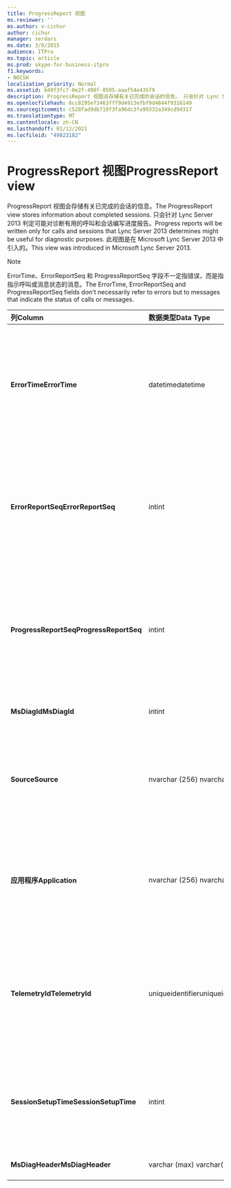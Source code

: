 ```yaml
---
title: ProgressReport 视图
ms.reviewer: ''
ms.author: v-cichur
author: cichur
manager: serdars
ms.date: 3/9/2015
audience: ITPro
ms.topic: article
ms.prod: skype-for-business-itpro
f1.keywords:
- NOCSH
localization_priority: Normal
ms.assetid: b49f3fc7-0e2f-498f-8505-aaaf54e435f9
description: ProgressReport 视图会存储有关已完成的会话的信息。 只会针对 Lync Server 2013 判定可能对诊断有用的呼叫和会话编写进度报告。 此视图是在 Microsoft Lync Server 2013 中引入的。
ms.openlocfilehash: 6cc8295e73463fff9d4913efbf9d4844f9316149
ms.sourcegitcommit: c528fad9db719f3fa96dc3fa99332a349cd9d317
ms.translationtype: MT
ms.contentlocale: zh-CN
ms.lasthandoff: 01/12/2021
ms.locfileid: "49823182"
---
```

# <a name="progressreport-view"></a><span data-ttu-id="af379-105">ProgressReport 视图</span><span class="sxs-lookup"><span data-stu-id="af379-105">ProgressReport view</span></span>
 
<span data-ttu-id="af379-106">ProgressReport 视图会存储有关已完成的会话的信息。</span><span class="sxs-lookup"><span data-stu-id="af379-106">The ProgressReport view stores information about completed sessions.</span></span> <span data-ttu-id="af379-107">只会针对 Lync Server 2013 判定可能对诊断有用的呼叫和会话编写进度报告。</span><span class="sxs-lookup"><span data-stu-id="af379-107">Progress reports will be written only for calls and sessions that Lync Server 2013 determines might be useful for diagnostic purposes.</span></span> <span data-ttu-id="af379-108">此视图是在 Microsoft Lync Server 2013 中引入的。</span><span class="sxs-lookup"><span data-stu-id="af379-108">This view was introduced in Microsoft Lync Server 2013.</span></span>
  
> [!NOTE]
> <span data-ttu-id="af379-109">ErrorTime、ErrorReportSeq 和 ProgressReportSeq 字段不一定指错误，而是指指示呼叫或消息状态的消息。</span><span class="sxs-lookup"><span data-stu-id="af379-109">The ErrorTime, ErrorReportSeq and ProgressReportSeq fields don't necessarily refer to errors but to messages that indicate the status of calls or messages.</span></span> 
  
|<span data-ttu-id="af379-110">**列**</span><span class="sxs-lookup"><span data-stu-id="af379-110">**Column**</span></span>|<span data-ttu-id="af379-111">**数据类型**</span><span class="sxs-lookup"><span data-stu-id="af379-111">**Data Type**</span></span>|<span data-ttu-id="af379-112">**Details**</span><span class="sxs-lookup"><span data-stu-id="af379-112">**Details**</span></span>|
|:-----|:-----|:-----|
|<span data-ttu-id="af379-113">**ErrorTime**</span><span class="sxs-lookup"><span data-stu-id="af379-113">**ErrorTime**</span></span> <br/> |<span data-ttu-id="af379-114">datetime</span><span class="sxs-lookup"><span data-stu-id="af379-114">datetime</span></span>  <br/> |<span data-ttu-id="af379-p103">发生错误的时间。与 ErrorReportSeq 结合使用来唯一地标识错误。</span><span class="sxs-lookup"><span data-stu-id="af379-p103">Time of error occurred. Used in conjunction with ErrorReportSeq to uniquely identify an error.</span></span>  <br/> |
|<span data-ttu-id="af379-117">**ErrorReportSeq**</span><span class="sxs-lookup"><span data-stu-id="af379-117">**ErrorReportSeq**</span></span> <br/> |<span data-ttu-id="af379-118">int</span><span class="sxs-lookup"><span data-stu-id="af379-118">int</span></span>  <br/> |<span data-ttu-id="af379-p104">用于标识错误的 ID 号。与 ErrorTime 结合使用来唯一地标识错误。</span><span class="sxs-lookup"><span data-stu-id="af379-p104">ID number to identify the error. Used in conjunction with ErrorTime to uniquely identify an error.</span></span>  <br/> |
|<span data-ttu-id="af379-121">**ProgressReportSeq**</span><span class="sxs-lookup"><span data-stu-id="af379-121">**ProgressReportSeq**</span></span> <br/> |<span data-ttu-id="af379-122">int</span><span class="sxs-lookup"><span data-stu-id="af379-122">int</span></span>  <br/> |<span data-ttu-id="af379-123">用于标识进度报告的 ID。</span><span class="sxs-lookup"><span data-stu-id="af379-123">ID to identify the progress report.</span></span> <span data-ttu-id="af379-124">用来区分相同错误报告的进度报告。</span><span class="sxs-lookup"><span data-stu-id="af379-124">Used to distinguish progress reports of the same error report.</span></span>  <br/> |
|<span data-ttu-id="af379-125">**MsDiagId**</span><span class="sxs-lookup"><span data-stu-id="af379-125">**MsDiagId**</span></span> <br/> |<span data-ttu-id="af379-126">int</span><span class="sxs-lookup"><span data-stu-id="af379-126">int</span></span>  <br/> |<span data-ttu-id="af379-127">错误报告的诊断 ID。</span><span class="sxs-lookup"><span data-stu-id="af379-127">Diagnostic ID for the error report.</span></span>  <br/> |
|<span data-ttu-id="af379-128">**Source**</span><span class="sxs-lookup"><span data-stu-id="af379-128">**Source**</span></span> <br/> |<span data-ttu-id="af379-129">nvarchar (256) </span><span class="sxs-lookup"><span data-stu-id="af379-129">nvarchar(256)</span></span>  <br/> |<span data-ttu-id="af379-130">导致出错的服务器的名称（如果报告发送自服务器组件）。</span><span class="sxs-lookup"><span data-stu-id="af379-130">Name of server that originated the error (if report was sent from a server component).</span></span>  <br/> |
|<span data-ttu-id="af379-131">**应用程序**</span><span class="sxs-lookup"><span data-stu-id="af379-131">**Application**</span></span> <br/> |<span data-ttu-id="af379-132">nvarchar (256) </span><span class="sxs-lookup"><span data-stu-id="af379-132">nvarchar(256)</span></span>  <br/> |<span data-ttu-id="af379-133">产生错误的应用程序的名称（如果报告是从服务器组件发送的）。</span><span class="sxs-lookup"><span data-stu-id="af379-133">Name of application that originated the error (if report was sent from a server component).</span></span>  <br/> |
|<span data-ttu-id="af379-134">**TelemetryId**</span><span class="sxs-lookup"><span data-stu-id="af379-134">**TelemetryId**</span></span> <br/> |<span data-ttu-id="af379-135">uniqueidentifier</span><span class="sxs-lookup"><span data-stu-id="af379-135">uniqueidentifier</span></span>  <br/> |<span data-ttu-id="af379-136">关联会议中所涉及不同组件的加入时间信息的唯一标识符。</span><span class="sxs-lookup"><span data-stu-id="af379-136">Unique identifier correlating join time information for the different components involved in a conference.</span></span>  <br/> |
|<span data-ttu-id="af379-137">**SessionSetupTime**</span><span class="sxs-lookup"><span data-stu-id="af379-137">**SessionSetupTime**</span></span> <br/> |<span data-ttu-id="af379-138">int</span><span class="sxs-lookup"><span data-stu-id="af379-138">int</span></span>  <br/> |<span data-ttu-id="af379-139">特定组件加入会议所需的时间（以毫秒为单位）。</span><span class="sxs-lookup"><span data-stu-id="af379-139">Time (in milliseconds) required for a specific component to join a conference.</span></span>  <br/> |
|<span data-ttu-id="af379-140">**MsDiagHeader**</span><span class="sxs-lookup"><span data-stu-id="af379-140">**MsDiagHeader**</span></span> <br/> |<span data-ttu-id="af379-141">varchar (max) </span><span class="sxs-lookup"><span data-stu-id="af379-141">varchar(max)</span></span>  <br/> |<span data-ttu-id="af379-142">其他错误信息。</span><span class="sxs-lookup"><span data-stu-id="af379-142">Additional error information.</span></span>  <br/> |
   

